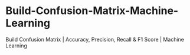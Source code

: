 # Build-Confusion-Matrix-Machine-Learning
Build Confusion Matrix | Accuracy, Precision, Recall &amp; F1 Score |  Machine Learning

